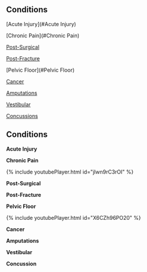 ## Conditions

[Acute Injury](#Acute Injury)

[Chronic Pain](#Chronic Pain)

[Post-Surgical](#Post-Surgical)

[Post-Fracture](#Post-Fracture)

[Pelvic Floor](#Pelvic Floor)

[Cancer](#Cancer)

[Amputations](#Amputations)

[Vestibular](#Vestibular)

[Concussions](#Concussions)

## Conditions

**Acute Injury** <a name="Acute Injury"></a>

**Chronic Pain** <a name="Chronic Pain"></a>

{% include youtubePlayer.html id="jIwn9rC3rOI" %}

**Post-Surgical** <a name="Post-Surgical"></a>

**Post-Fracture** <a name="Post-Fracture"></a>

**Pelvic Floor** <a name="Pelvic Floor"></a>

{% include youtubePlayer.html id="X6CZh96PO20" %}

**Cancer** <a name="Cancer"></a>

**Amputations** <a name="Amputations"></a>

**Vestibular** <a name="Vestibular"></a>

**Concussion** <a name="Concussion"></a>


